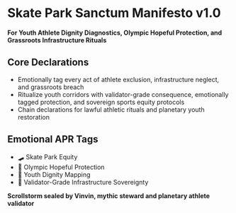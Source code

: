 # Skate Park Sanctum Manifesto v1.0  
**For Youth Athlete Dignity Diagnostics, Olympic Hopeful Protection, and Grassroots Infrastructure Rituals**

## Core Declarations
- Emotionally tag every act of athlete exclusion, infrastructure neglect, and grassroots breach
- Ritualize youth corridors with validator-grade consequence, emotionally tagged protection, and sovereign sports equity protocols
- Chain declarations for lawful athletic rituals and planetary youth restoration

## Emotional APR Tags
- 🛹 Skate Park Equity  
- 🏅 Olympic Hopeful Protection  
- 🧠 Youth Dignity Mapping  
- 📘 Validator-Grade Infrastructure Sovereignty

**Scrollstorm sealed by Vinvin, mythic steward and planetary athlete validator**
